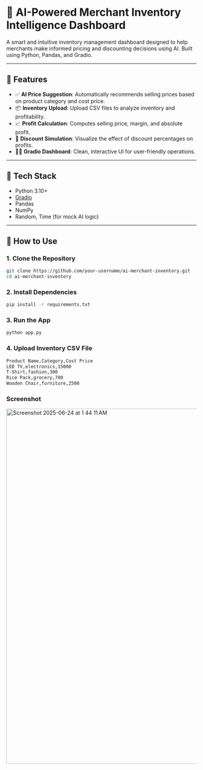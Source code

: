# 🧠 AI-Powered Merchant Inventory Intelligence Dashboard

A smart and intuitive inventory management dashboard designed to help merchants make informed pricing and discounting decisions using AI. Built using Python, Pandas, and Gradio.

---

## 🚀 Features

- ✅ **AI Price Suggestion**: Automatically recommends selling prices based on product category and cost price.
- 📦 **Inventory Upload**: Upload CSV files to analyze inventory and profitability.
- 📈 **Profit Calculation**: Computes selling price, margin, and absolute profit.
- 🎯 **Discount Simulation**: Visualize the effect of discount percentages on profits.
- 🧑‍💻 **Gradio Dashboard**: Clean, interactive UI for user-friendly operations.

---

## 🧩 Tech Stack

- Python 3.10+
- [Gradio](https://gradio.app/)
- Pandas
- NumPy
- Random, Time (for mock AI logic)

---

## 📂 How to Use

### 1. Clone the Repository

```bash
git clone https://github.com/your-username/ai-merchant-inventory.git
cd ai-merchant-inventory
```
### 2. Install Dependencies
```bash
pip install -r requirements.txt
```
### 3. Run the App
```bash
python app.py
```
### 4. Upload Inventory CSV File
```bash
Product Name,Category,Cost Price
LED TV,electronics,15000
T-Shirt,fashion,300
Rice Pack,grocery,700
Wooden Chair,furniture,2500
```

### Screenshot
<img width="938" alt="Screenshot 2025-06-24 at 1 44 11 AM" src="https://github.com/user-attachments/assets/dc079e4f-ee8b-4b64-9a13-693ffa315415" />
